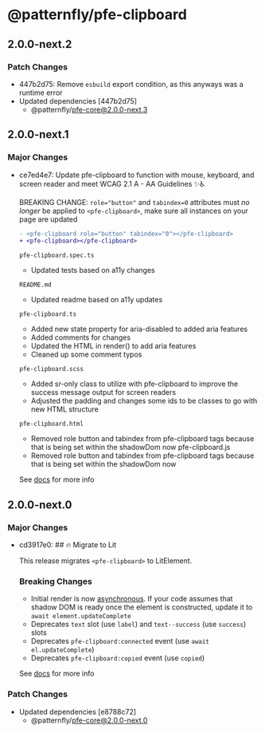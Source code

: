 # @patternfly/pfe-clipboard

## 2.0.0-next.2

### Patch Changes

- 447b2d75: Remove `esbuild` export condition, as this anyways was a runtime error
- Updated dependencies [447b2d75]
  - @patternfly/pfe-core@2.0.0-next.3

## 2.0.0-next.1

### Major Changes

- ce7ed4e7: Update pfe-clipboard to function with mouse, keyboard, and screen reader and meet WCAG 2.1 A - AA Guidelines ✨♿

  BREAKING CHANGE:
  `role="button"` and `tabindex=0` attributes must _no longer_ be applied to `<pfe-clipboard>`, make sure all instances
  on your page are updated

  ```diff
  - <pfe-clipboard role="button" tabindex="0"></pfe-clipboard>
  + <pfe-clipboard></pfe-clipboard>
  ```

  `pfe-clipboard.spec.ts`

  - Updated tests based on a11y changes

  `README.md`

  - Updated readme based on a11y updates

  `pfe-clipboard.ts`

  - Added new state property for aria-disabled to added aria features
  - Added comments for changes
  - Updated the HTML in render() to add aria features
  - Cleaned up some comment typos

  `pfe-clipboard.scss`

  - Added sr-only class to utilize with pfe-clipboard to improve the success message output for screen readers
  - Adjusted the padding and changes some ids to be classes to go with new HTML structure

  `pfe-clipboard.html`

  - Removed role button and tabindex from pfe-clipboard tags because that is being set within the shadowDom now
    pfe-clipboard.js
  - Removed role button and tabindex from pfe-clipboard tags because that is being set within the shadowDom now

  See [docs](https://patternflyelements.org/components/clipboard/) for more info

## 2.0.0-next.0

### Major Changes

- cd3917e0: ## 🔥 Migrate to Lit

  This release migrates `<pfe-clipboard>` to LitElement.

  ### Breaking Changes

  - Initial render is now [asynchronous](https://lit.dev/docs/components/lifecycle/#reactive-update-cycle).
    If your code assumes that shadow DOM is ready once the element is constructed, update it to `await element.updateComplete`
  - Deprecates `text` slot (use `label`) and `text--success` (use `success`) slots
  - Deprecates `pfe-clipboard:connected` event (use `await el.updateComplete`)
  - Deprecates `pfe-clipboard:copied` event (use `copied`)

  See [docs](https://patternflyelements.org/components/clipboard/) for more info

### Patch Changes

- Updated dependencies [e8788c72]
  - @patternfly/pfe-core@2.0.0-next.0
